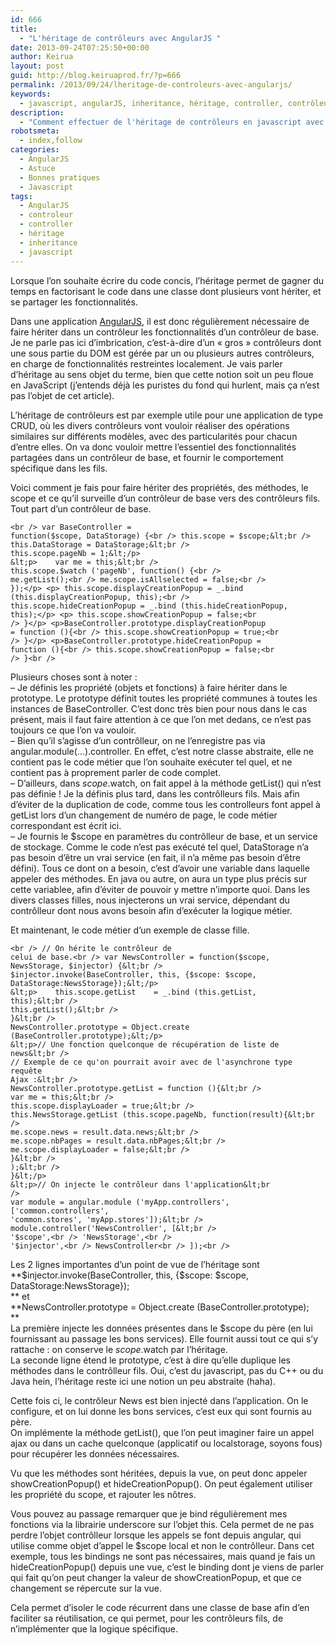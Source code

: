 ```yaml
---
id: 666
title:
  - "L'héritage de contrôleurs avec AngularJS "
date: 2013-09-24T07:25:50+00:00
author: Keirua
layout: post
guid: http://blog.keiruaprod.fr/?p=666
permalink: /2013/09/24/lheritage-de-controleurs-avec-angularjs/
keywords:
  - javascript, angularJS, inheritance, héritage, controller, contrôleur
description:
  - "Comment effectuer de l'héritage de contrôleurs en javascript avec AngularJS"
robotsmeta:
  - index,follow
categories:
  - AngularJS
  - Astuce
  - Bonnes pratiques
  - Javascript
tags:
  - AngularJS
  - controleur
  - controller
  - héritage
  - inheritance
  - javascript
---
```

Lorsque l&rsquo;on souhaite écrire du code concis, l&rsquo;héritage permet de gagner du temps en factorisant le code dans une classe dont plusieurs vont hériter, et se partager les fonctionnalités.

Dans une application [AngularJS](http://angularjs.org/ "AngularJS"), il est donc régulièrement nécessaire de faire hériter dans un contrôleur les fonctionnalités d&rsquo;un contrôleur de base. Je ne parle pas ici d&rsquo;imbrication, c&rsquo;est-à-dire d&rsquo;un « gros » contrôleurs dont une sous partie du DOM est gérée par un ou plusieurs autres contrôleurs, en charge de fonctionnalités restreintes localement. Je vais parler d&rsquo;héritage au sens objet du terme, bien que cette notion soit un peu floue en JavaScript (j&rsquo;entends déjà les puristes du fond qui hurlent, mais ça n&rsquo;est pas l&rsquo;objet de cet article).

L&rsquo;héritage de contrôleurs est par exemple utile pour une application de type CRUD, où les divers contrôleurs vont vouloir réaliser des opérations similaires sur différents modèles, avec des particularités pour chacun d&rsquo;entre elles. On va donc vouloir mettre l&rsquo;essentiel des fonctionnalités partagées dans un contrôleur de base, et fournir le comportement spécifique dans les fils.

Voici comment je fais pour faire hériter des propriétés, des méthodes, le scope et ce qu&rsquo;il surveille d&rsquo;un contrôleur de base vers des contrôleurs fils. Tout part d&rsquo;un contrôleur de base.

<code lang="javascript">&lt;br />
var BaseController = function($scope, DataStorage) {&lt;br />
    this.scope = $scope;&lt;br />
    this.DataStorage = DataStorage;&lt;br />
    this.scope.pageNb = 1;&lt;/p>
&lt;p>    var me = this;&lt;br />
    this.scope.$watch ('pageNb', function() {&lt;br />
        me.getList();&lt;br />
        me.scope.isAllselected = false;&lt;br />
    });&lt;/p>
&lt;p>    this.scope.displayCreationPopup = _.bind (this.displayCreationPopup, this);&lt;br />
    this.scope.hideCreationPopup    = _.bind (this.hideCreationPopup, this);&lt;/p>
&lt;p>    this.scope.showCreationPopup    = false;&lt;br />
}&lt;/p>
&lt;p>BaseController.prototype.displayCreationPopup = function (){&lt;br />
    this.scope.showCreationPopup = true;&lt;br />
}&lt;/p>
&lt;p>BaseController.prototype.hideCreationPopup = function (){&lt;br />
    this.scope.showCreationPopup = false;&lt;br />
}&lt;br />
</code>

Plusieurs choses sont à noter :  
&#8211; Je définis les propriété (objets et fonctions) à faire hériter dans le prototype. Le prototype définit toutes les propriété communes à toutes les instances de BaseController. C&rsquo;est donc très bien pour nous dans le cas présent, mais il faut faire attention à ce que l&rsquo;on met dedans, ce n&rsquo;est pas toujours ce que l&rsquo;on va vouloir.  
&#8211; Bien qu&rsquo;il s&rsquo;agisse d&rsquo;un contrôlleur, on ne l&rsquo;enregistre pas via angular.module(&#8230;).controller. En effet, c&rsquo;est notre classe abstraite, elle ne contient pas le code métier que l&rsquo;on souhaite exécuter tel quel, et ne contient pas à proprement parler de code complet.  
&#8211; D&rsquo;ailleurs, dans $scope.$watch, on fait appel à la méthode getList() qui n&rsquo;est pas définie ! Je la définis plus tard, dans les contrôlleurs fils. Mais afin d&rsquo;éviter de la duplication de code, comme tous les controlleurs font appel à getList lors d&rsquo;un changement de numéro de page, le code métier correspondant est écrit ici.  
&#8211; Je fournis le $scope en paramètres du contrôlleur de base, et un service de stockage. Comme le code n&rsquo;est pas exécuté tel quel, DataStorage n&rsquo;a pas besoin d&rsquo;être un vrai service (en fait, il n&rsquo;a même pas besoin d&rsquo;être défini). Tous ce dont on a besoin, c&rsquo;est d&rsquo;avoir une variable dans laquelle appeler des méthodes. En java ou autre, on aura un type plus précis sur cette variablee, afin d&rsquo;éviter de pouvoir y mettre n&rsquo;importe quoi. Dans les divers classes filles, nous injecterons un vrai service, dépendant du contrôlleur dont nous avons besoin afin d&rsquo;exécuter la logique métier.

Et maintenant, le code métier d&rsquo;un exemple de classe fille.

<code lang="javascript">&lt;br />
// On hérite le contrôleur de celui de base.&lt;br />
var NewsController = function($scope, NewsStorage, $injector) {&lt;br />
    $injector.invoke(BaseController, this, {$scope: $scope, DataStorage:NewsStorage});&lt;/p>
&lt;p>    this.scope.getList    = _.bind (this.getList, this);&lt;br />
    this.getList();&lt;br />
}&lt;br />
NewsController.prototype = Object.create (BaseController.prototype);&lt;/p>
&lt;p>// Une fonction quelconque de récupération de liste de news&lt;br />
// Exemple de ce qu'on pourrait avoir avec de l'asynchrone type requête Ajax :&lt;br />
NewsController.prototype.getList = function (){&lt;br />
    var me = this;&lt;br />
    this.scope.displayLoader = true;&lt;br />
    this.NewsStorage.getList (this.scope.pageNb, function(result){&lt;br />
            me.scope.news = result.data.news;&lt;br />
            me.scope.nbPages = result.data.nbPages;&lt;br />
            me.scope.displayLoader = false;&lt;br />
        }&lt;br />
    );&lt;br />
}&lt;/p>
&lt;p>// On injecte le contrôleur dans l'application&lt;br />
var module = angular.module ('myApp.controllers', ['common.controllers', 'common.stores', 'myApp.stores']);&lt;br />
module.controller('NewsController', [&lt;br />
    '$scope',&lt;br />
    'NewsStorage',&lt;br />
    '$injector',&lt;br />
    NewsController&lt;br />
]);&lt;br />
</code>

Les 2 lignes importantes d&rsquo;un point de vue de l&rsquo;héritage sont  
**$injector.invoke(BaseController, this, {$scope: $scope, DataStorage:NewsStorage});  
** et  
**NewsController.prototype = Object.create (BaseController.prototype);  
**  
La première injecte les données présentes dans le $scope du père (en lui fournissant au passage les bons services). Elle fournit aussi tout ce qui s&rsquo;y rattache : on conserve le $scope.$watch par l&rsquo;héritage.  
La seconde ligne étend le prototype, c&rsquo;est à dire qu&rsquo;elle duplique les méthodes dans le contrôlleur fils. Oui, c&rsquo;est du javascript, pas du C++ ou du Java hein, l&rsquo;héritage reste ici une notion un peu abstraite (haha).

Cette fois ci, le contrôleur News est bien injecté dans l&rsquo;application. On le configure, et on lui donne les bons services, c&rsquo;est eux qui sont fournis au père.  
On implémente la méthode getList(), que l&rsquo;on peut imaginer faire un appel ajax ou dans un cache quelconque (applicatif ou localstorage, soyons fous) pour récupérer les données nécessaires.

Vu que les méthodes sont héritées, depuis la vue, on peut donc appeler showCreationPopup() et hideCreationPopup(). On peut également utiliser les propriété du scope, et rajouter les nôtres.

Vous pouvez au passage remarquer que je bind régulièrement mes fonctions via la librairie underscore sur l&rsquo;objet this. Cela permet de ne pas perdre l&rsquo;objet contrôlleur lorsque les appels se font depuis angular, qui utilise comme objet d&rsquo;appel le $scope local et non le contrôlleur. Dans cet exemple, tous les bindings ne sont pas nécessaires, mais quand je fais un hideCreationPopup() depuis une vue, c&rsquo;est le binding dont je viens de parler qui fait qu&rsquo;on peut changer la valeur de showCreationPopup, et que ce changement se répercute sur la vue.

Cela permet d&rsquo;isoler le code récurrent dans une classe de base afin d&rsquo;en faciliter sa réutilisation, ce qui permet, pour les contrôleurs fils, de n&rsquo;implémenter que la logique spécifique.
